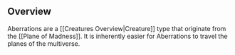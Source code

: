 ## Overview
Aberrations are a [[Creatures Overview|Creature]] type that originate from the [[Plane of Madness]]. It is inherently easier for Aberrations to travel the planes of the multiverse.